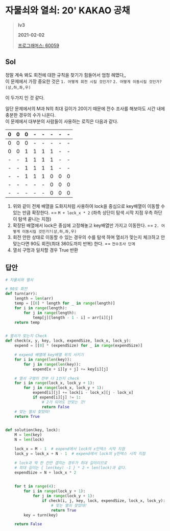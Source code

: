 # 자물쇠와 열쇠: 20' KAKAO 공채
> **lv3**
>
> **2021-02-02**
>
> [프로그래머스: 60059](https://programmers.co.kr/learn/courses/30/lessons/60059)


## Sol

정말 계속 봐도 회전에 대한 규칙을 찾기가 힘들어서 엄청 헤맸다,,  
이 문제에서 가장 중요한 것은 `1. 어떻게 회전 시킬 것인가?` `2. 어떻게 이동시킬 것인가?(상,하,좌,우)`
 

이 두가지 인 것 같다.  


일단 문제에서의 M과 N의 최대 길이가 20이기 때문에 전수 조사를 해보아도 시간 내에 충분한 경우의 수가 나온다.  
이 문제에서 대부분의 사람들이 사용하는 로직은 다음과 같다.  

|0|0|0|-|-|-|-|-|
|:---:|:---:|:---:|:---:|:---:|:---:|:---:|:---:|
|0|0|0|-|-|-|-|-|
|0|0|1|1|1|1|-|-|
|-|-|1|1|1|1|-|-|
|-|-|1|1|1|1|-|-|
|-|-|1|1|1|0|0|0|
|-|-|-|-|-|0|0|0|
|-|-|-|-|-|0|0|0|

1. 위와 같이 전체 배열을 도화지처럼 사용하여 lock을 중심으로 key배열이 이동할 수 있는 만큼 확장한다. == `M + lock_x * 2` 
   (좌측 상단이 탐색 시작 지점 우측 하단이 탐색 끝나는 지점)
2. 확장된 배열에서 lock은 중심에 고정해놓고 key배열만 가지고 이동한다. == `2. 어떻게 이동시킬 것인가?(상,하,좌,우)`
3. 회전 안한 상태로 이동할 수 있는 경우의 수를 탐색 하며 열쇠가 맞는지 체크하고 안맞는다면 90도 회전(최대 360도까지 반복) 한다. == `전수조사 단계`
4. 열쇠 구멍과 일치할 경우 True 반환


## 답안 
```python
# 자물쇠와 열쇠

# 90도 회전
def turn(arr):
    length = len(arr)
    temp = [[0] * length for _ in range(length)]
    for i in range(length):
        for j in range(length):
            temp[j][length - 1 - i] = arr[i][j]
    return temp


# 열쇠가 맞는지 Check
def check(x, y, key, lock, expendSize, lock_x, lock_y):
    expend = [[0] * (expendSize) for _ in range(expendSize)]

    # expend 배열에 key배열 위치 시키기
    for i in range(len(key)):
        for j in range(len(key)):
            expend[x + i][y + j] += key[i][j]

    # 열쇠 구멍이 전부 다 1인지 check
    for i in range(lock_x, lock_y + 1):
        for j in range(lock_x, lock_y + 1):
            expend[i][j] += lock[i - lock_x][j - lock_x]
            if expend[i][j] != 1:
                # 2가 되어도 안맞는 것!
                return False
    # 맞는 열쇠 찾았따!
    return True


def solution(key, lock):
    M = len(key)
    N = len(lock)

    lock_x = M - 1  # expend에서 lock의 x인덱스 시작 지점
    lock_y = lock_x + N - 1  # expend에서 lock의 y인덱스 시작 지점

    # lock과 딱 한 칸만 겹치는 경우가 최대 길이이므로
    # 최대 길이는 { len(key) -1 } * 2 + len(lock)과 같다.
    expendSize = N + lock_x * 2 
    

    for t in range(4):
        for i in range(lock_y + 1):
            for j in range(lock_y + 1):
                if check(i, j, key, lock, expendSize, lock_x, lock_y):
                    # 맞는 열쇠 찾았대!
                    return True
        key = turn(key)

    return False
```